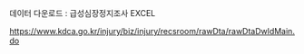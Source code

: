 데이터 다운로드 : 급성심장정지조사 EXCEL

https://www.kdca.go.kr/injury/biz/injury/recsroom/rawDta/rawDtaDwldMain.do
